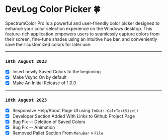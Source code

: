 
# DevLog Color Picker 🍀
SpectrumColor Pro is a powerful and user-friendly color picker designed to enhance your color selection experience on the Windows desktop. This feature-rich application empowers users to seamlessly capture colors from their screen, fine-tune shades using an intuitive hue bar, and conveniently save their customized colors for later use.
___
### `19th August 2023`
 - [x] Insert newly Saved Colors to the beginning
 - [x] Make Vsync On by default
 - [x] Make An Initial Release of 1.0.0

___

### `18th August 2023`
 - [x] Responsive Help/About Page UI using `ImGui::CalcTextSize()`
 - [x] Developer Section Added With Links to Github Project Page
 - [x] Bug Fix -- Deletion of Saved Colors
 - [x] Bug Fix -- Animation
 - [x] Removed Pallet Section From `MenuBar` » `File`
